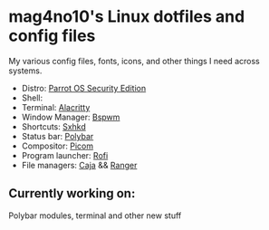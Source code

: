 # mag4no10's Linux dotfiles and config files

My various config files, fonts, icons, and other things I need across systems.

* Distro: [Parrot OS Security Edition](https://parrotsec.org/)
* Shell: 
* Terminal: [Alacritty](https://github.com/alacritty/alacritty)
* Window Manager: [Bspwm](https://github.com/baskerville/bspwm)
* Shortcuts: [Sxhkd](https://github.com/baskerville/sxhkd)
* Status bar: [Polybar](https://github.com/polybar/polybar)
* Compositor: [Picom](https://github.com/yshui/picom)
* Program launcher: [Rofi](https://github.com/davatorium/rofi)
* File managers: [Caja](https://github.com/mate-desktop/caja) && [Ranger](https://github.com/ranger/ranger)


## Currently working on:
  Polybar modules, terminal and other new stuff
  
